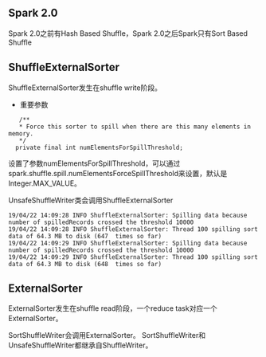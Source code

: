 Spark 2.0 
--
Spark 2.0之前有Hash Based Shuffle，Spark 2.0之后Spark只有Sort Based Shuffle

ShuffleExternalSorter
--
ShuffleExternalSorter发生在shuffle write阶段。

* 重要参数

```
   /**
   * Force this sorter to spill when there are this many elements in memory.
   */
  private final int numElementsForSpillThreshold;
  ```
设置了参数numElementsForSpillThreshold，可以通过spark.shuffle.spill.numElementsForceSpillThreshold来设置，默认是Integer.MAX_VALUE。

UnsafeShuffleWriter类会调用ShuffleExternalSorter


```
19/04/22 14:09:28 INFO ShuffleExternalSorter: Spilling data because number of spilledRecords crossed the threshold 10000
19/04/22 14:09:28 INFO ShuffleExternalSorter: Thread 100 spilling sort data of 64.3 MB to disk (647  times so far)
19/04/22 14:09:29 INFO ShuffleExternalSorter: Spilling data because number of spilledRecords crossed the threshold 10000
19/04/22 14:09:29 INFO ShuffleExternalSorter: Thread 100 spilling sort data of 64.3 MB to disk (648  times so far)
```

ExternalSorter
--
ExternalSorter发生在shuffle read阶段，一个reduce task对应一个ExternalSorter。

SortShuffleWriter会调用ExternalSorter。
SortShuffleWriter和UnsafeShuffleWriter都继承自ShuffleWriter。


